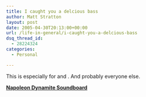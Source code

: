 ```yaml
---
title: I caught you a delcious bass
author: Matt Stratton
layout: post
date: 2005-04-30T20:13:00+00:00
url: /life-in-general/i-caught-you-a-delcious-bass
dsq_thread_id:
  - 28224324
categories:
  - Personal

---
```

This is especially for and . And probably everyone else.

[**Napoleon Dynamite Soundboard**][1]

 [1]: http://www.albinoblacksheep.com/flash/ndsound.php